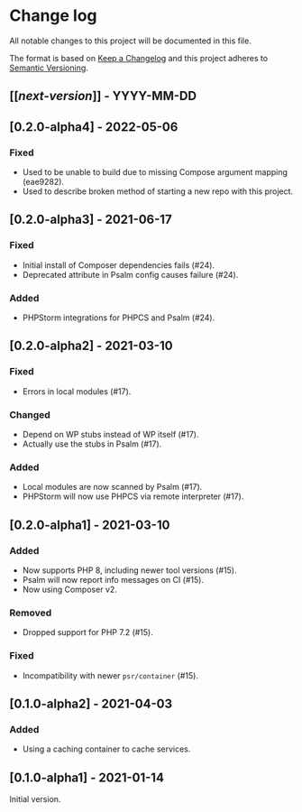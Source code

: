 # Change log
All notable changes to this project will be documented in this file.

The format is based on [Keep a Changelog](http://keepachangelog.com/)
and this project adheres to [Semantic Versioning](http://semver.org/).

## [[*next-version*]] - YYYY-MM-DD

## [0.2.0-alpha4] - 2022-05-06
### Fixed
- Used to be unable to build due to missing Compose argument mapping (eae9282).
- Used to describe broken method of starting a new repo with this project.

## [0.2.0-alpha3] - 2021-06-17
### Fixed
- Initial install of Composer dependencies fails (#24).
- Deprecated attribute in Psalm config causes failure (#24).

### Added
- PHPStorm integrations for PHPCS and Psalm (#24).

## [0.2.0-alpha2] - 2021-03-10
### Fixed
- Errors in local modules (#17).

### Changed
- Depend on WP stubs instead of WP itself (#17).
- Actually use the stubs in Psalm (#17).

### Added
- Local modules are now scanned by Psalm (#17).
- PHPStorm will now use PHPCS via remote interpreter (#17).

## [0.2.0-alpha1] - 2021-03-10
### Added
- Now supports PHP 8, including newer tool versions (#15).
- Psalm will now report info messages on CI (#15).
- Now using Composer v2.

### Removed
- Dropped support for PHP 7.2 (#15).

### Fixed
- Incompatibility with newer `psr/container` (#15).

## [0.1.0-alpha2] - 2021-04-03
### Added
- Using a caching container to cache services.

## [0.1.0-alpha1] - 2021-01-14
Initial version.
